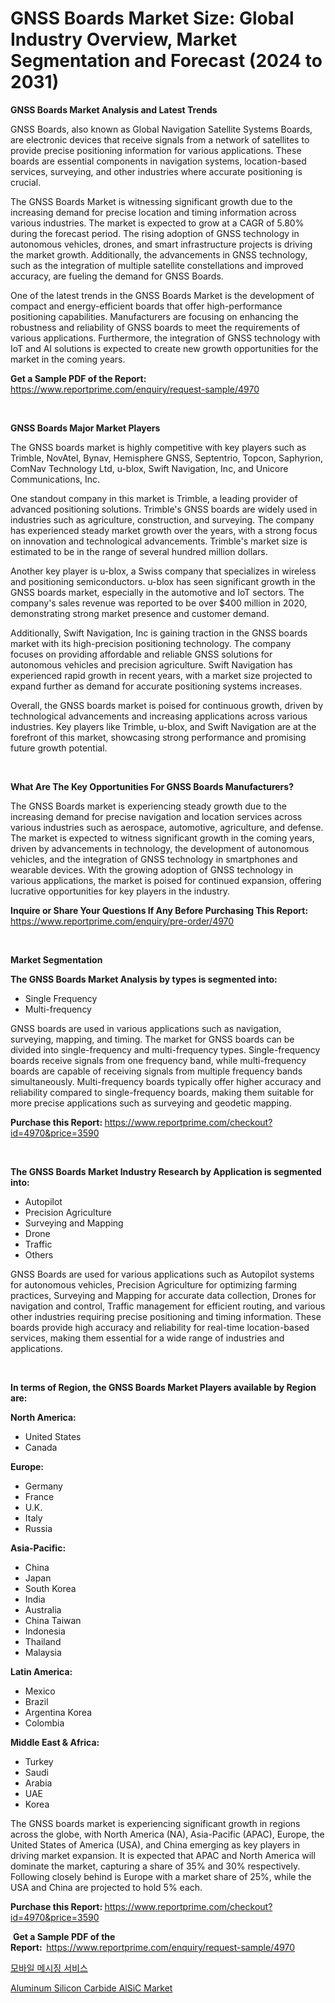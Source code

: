 <p><h1>GNSS Boards Market Size: Global Industry Overview, Market Segmentation and Forecast (2024 to 2031)</h1></p><p><strong>GNSS Boards Market Analysis and Latest Trends</strong></p>
<p><p>GNSS Boards, also known as Global Navigation Satellite Systems Boards, are electronic devices that receive signals from a network of satellites to provide precise positioning information for various applications. These boards are essential components in navigation systems, location-based services, surveying, and other industries where accurate positioning is crucial.</p><p>The GNSS Boards Market is witnessing significant growth due to the increasing demand for precise location and timing information across various industries. The market is expected to grow at a CAGR of 5.80% during the forecast period. The rising adoption of GNSS technology in autonomous vehicles, drones, and smart infrastructure projects is driving the market growth. Additionally, the advancements in GNSS technology, such as the integration of multiple satellite constellations and improved accuracy, are fueling the demand for GNSS Boards.</p><p>One of the latest trends in the GNSS Boards Market is the development of compact and energy-efficient boards that offer high-performance positioning capabilities. Manufacturers are focusing on enhancing the robustness and reliability of GNSS boards to meet the requirements of various applications. Furthermore, the integration of GNSS technology with IoT and AI solutions is expected to create new growth opportunities for the market in the coming years.</p></p>
<p><strong>Get a Sample PDF of the Report:&nbsp;</strong> <a href="https://www.reportprime.com/enquiry/request-sample/4970">https://www.reportprime.com/enquiry/request-sample/4970</a></p>
<p>&nbsp;</p>
<p><strong>GNSS Boards Major Market Players</strong></p>
<p><p>The GNSS boards market is highly competitive with key players such as Trimble, NovAtel, Bynav, Hemisphere GNSS, Septentrio, Topcon, Saphyrion, ComNav Technology Ltd, u-blox, Swift Navigation, Inc, and Unicore Communications, Inc.</p><p>One standout company in this market is Trimble, a leading provider of advanced positioning solutions. Trimble's GNSS boards are widely used in industries such as agriculture, construction, and surveying. The company has experienced steady market growth over the years, with a strong focus on innovation and technological advancements. Trimble's market size is estimated to be in the range of several hundred million dollars.</p><p>Another key player is u-blox, a Swiss company that specializes in wireless and positioning semiconductors. u-blox has seen significant growth in the GNSS boards market, especially in the automotive and IoT sectors. The company's sales revenue was reported to be over $400 million in 2020, demonstrating strong market presence and customer demand.</p><p>Additionally, Swift Navigation, Inc is gaining traction in the GNSS boards market with its high-precision positioning technology. The company focuses on providing affordable and reliable GNSS solutions for autonomous vehicles and precision agriculture. Swift Navigation has experienced rapid growth in recent years, with a market size projected to expand further as demand for accurate positioning systems increases.</p><p>Overall, the GNSS boards market is poised for continuous growth, driven by technological advancements and increasing applications across various industries. Key players like Trimble, u-blox, and Swift Navigation are at the forefront of this market, showcasing strong performance and promising future growth potential.</p></p>
<p>&nbsp;</p>
<p><strong>What Are The Key Opportunities For GNSS Boards Manufacturers?</strong></p>
<p><p>The GNSS Boards market is experiencing steady growth due to the increasing demand for precise navigation and location services across various industries such as aerospace, automotive, agriculture, and defense. The market is expected to witness significant growth in the coming years, driven by advancements in technology, the development of autonomous vehicles, and the integration of GNSS technology in smartphones and wearable devices. With the growing adoption of GNSS technology in various applications, the market is poised for continued expansion, offering lucrative opportunities for key players in the industry.</p></p>
<p><strong>Inquire or Share Your Questions If Any Before Purchasing This Report:</strong> <a href="https://www.reportprime.com/enquiry/pre-order/4970">https://www.reportprime.com/enquiry/pre-order/4970</a></p>
<p>&nbsp;</p>
<p><strong>Market Segmentation</strong></p>
<p><strong>The GNSS Boards Market Analysis by types is segmented into:</strong></p>
<p><ul><li>Single Frequency</li><li>Multi-frequency</li></ul></p>
<p><p>GNSS boards are used in various applications such as navigation, surveying, mapping, and timing. The market for GNSS boards can be divided into single-frequency and multi-frequency types. Single-frequency boards receive signals from one frequency band, while multi-frequency boards are capable of receiving signals from multiple frequency bands simultaneously. Multi-frequency boards typically offer higher accuracy and reliability compared to single-frequency boards, making them suitable for more precise applications such as surveying and geodetic mapping.</p></p>
<p><strong>Purchase this Report:&nbsp;</strong><a href="https://www.reportprime.com/checkout?id=4970&price=3590">https://www.reportprime.com/checkout?id=4970&price=3590</a></p>
<p>&nbsp;</p>
<p><strong>The GNSS Boards Market Industry Research by Application is segmented into:</strong></p>
<p><ul><li>Autopilot</li><li>Precision Agriculture</li><li>Surveying and Mapping</li><li>Drone</li><li>Traffic</li><li>Others</li></ul></p>
<p><p>GNSS Boards are used for various applications such as Autopilot systems for autonomous vehicles, Precision Agriculture for optimizing farming practices, Surveying and Mapping for accurate data collection, Drones for navigation and control, Traffic management for efficient routing, and various other industries requiring precise positioning and timing information. These boards provide high accuracy and reliability for real-time location-based services, making them essential for a wide range of industries and applications.</p></p>
<p>&nbsp;</p>
<p><strong>In terms of Region, the GNSS Boards Market Players available by Region are:</strong></p>
<p>
    <p> <strong> North America: </strong>
        <ul>
            <li>United States</li>
            <li>Canada</li>
        </ul>
        </p> 
    <p> <strong> Europe: </strong>
        <ul>
            <li>Germany</li>
            <li>France</li>
            <li>U.K.</li>
            <li>Italy</li>
            <li>Russia</li>
        </ul>
        </p> 
    <p> <strong> Asia-Pacific: </strong>
        <ul>
            <li>China</li>
            <li>Japan</li>
            <li>South Korea</li>
            <li>India</li>
            <li>Australia</li>
            <li>China Taiwan</li>
            <li>Indonesia</li>
            <li>Thailand</li>
            <li>Malaysia</li>
        </ul>
        </p> 
    <p> <strong> Latin America: </strong>
        <ul>
            <li>Mexico</li>
            <li>Brazil</li>
            <li>Argentina Korea</li>
            <li>Colombia</li>
        </ul>
        </p> 
    <p> <strong> Middle East & Africa: </strong>
        <ul>
            <li>Turkey</li>
            <li>Saudi</li>
            <li>Arabia</li>
            <li>UAE</li>
            <li>Korea</li>
        </ul>
    </p>
    </p>
<p><p>The GNSS boards market is experiencing significant growth in regions across the globe, with North America (NA), Asia-Pacific (APAC), Europe, the United States of America (USA), and China emerging as key players in driving market expansion. It is expected that APAC and North America will dominate the market, capturing a share of 35% and 30% respectively. Following closely behind is Europe with a market share of 25%, while the USA and China are projected to hold 5% each.</p></p>
<p><strong>Purchase this Report: </strong><a href="https://www.reportprime.com/checkout?id=4970&price=3590">https://www.reportprime.com/checkout?id=4970&price=3590</a></p>
<p>&nbsp;<strong>Get a Sample PDF of the Report:&nbsp;&nbsp;</strong><a href="https://www.reportprime.com/enquiry/request-sample/4970">https://www.reportprime.com/enquiry/request-sample/4970</a></p>
<p><strong></strong></p>
<p><p><a href="https://github.com/vss5505pa7z1p/Market-Research-Report-List-1/blob/main/463745014281.md">모바일 메시징 서비스</a></p><p><a href="https://github.com/sofayahoo2023/Market-Research-Report-List-3/blob/main/aluminum-silicon-carbide-alsic-market.md">Aluminum Silicon Carbide AlSiC Market</a></p></p>